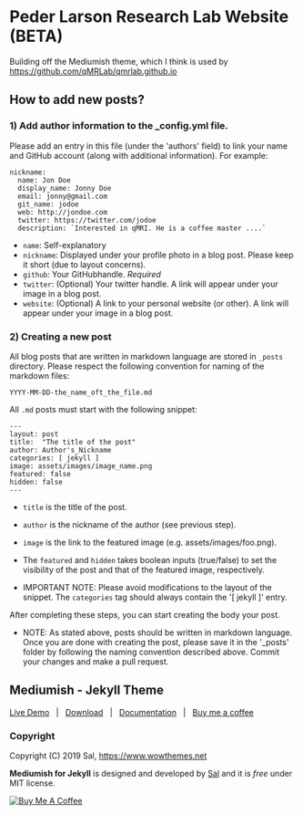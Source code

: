 # Peder Larson Research Lab Website (BETA)

Building off the Mediumish theme, which I think is used by https://github.com/qMRLab/qmrlab.github.io

## How to add new posts?

### 1) Add author information to the _config.yml file.

Please add an entry in this file (under the 'authors' field) to link your name and GitHub account (along with additional information). For example:

```
nickname:
  name: Jon Doe
  display_name: Jonny Doe
  email: jonny@gmail.com
  git_name: jodoe
  web: http://jondoe.com
  twitter: https://twitter.com/jodoe
  description: `Interested in qMRI. He is a coffee master ....`
```
* `name`: Self-explanatory
* `nickname`: Displayed under your profile photo in a blog post. Please keep it short (due to layout concerns).
* `github`: Your GitHubhandle. *Required*
* `twitter`: (Optional) Your twitter handle. A link will appear under your image in a blog post.
* `website`: (Optional) A link to your personal website (or other). A link will appear under your image in a blog post.

### 2) Creating a new post

All blog posts that are written in markdown language are stored in `_posts` directory.
Please respect the following convention for naming of the markdown files:

`YYYY-MM-DD-the_name_oft_the_file.md`

All `.md` posts must start with the following snippet:

```
---
layout: post
title:  "The title of the post"
author: Author's_Nickname
categories: [ jekyll ]
image: assets/images/image_name.png
featured: false
hidden: false
---

```

* `title` is the title of the post.
* `author`  is the nickname of the author (see previous step).
* `image` is the link to the featured image (e.g. assets/images/foo.png).  
* The `featured` and `hidden` takes boolean inputs (true/false) to set the visibility of the post and that of the featured image, respectively.

* IMPORTANT NOTE: Please avoid modifications to the layout of the snippet. The `categories` tag should always contain the '[ jekyll ]' entry.


After completing these steps, you can start creating the body your post.

* NOTE: As stated above, posts should be written in markdown language.
Once you are done with creating the post, please save it in the '_posts' folder by following the naming convention described above. Commit your changes and make a pull request.


## Mediumish - Jekyll Theme

[Live Demo](https://wowthemesnet.github.io/mediumish-theme-jekyll/) &nbsp; | &nbsp; [Download](https://github.com/wowthemesnet/mediumish-theme-jekyll/archive/master.zip) &nbsp; | &nbsp; [Documentation](https://bootstrapstarter.com/template-mediumish-bootstrap-jekyll/) &nbsp; | &nbsp; [Buy me a coffee](https://www.wowthemes.net/donate/)

### Copyright

Copyright (C) 2019 Sal, https://www.wowthemes.net

**Mediumish for Jekyll** is designed and developed by [Sal](https://www.wowthemes.net) and it is *free* under MIT license. 

<a href="https://www.wowthemes.net/donate/" target="_blank"><img src="https://www.buymeacoffee.com/assets/img/custom_images/orange_img.png" alt="Buy Me A Coffee" style="height: auto !important;width: auto !important;" ></a>
